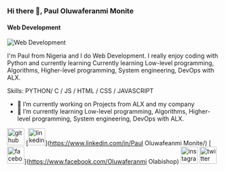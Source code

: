 ### Hi there 👋, Paul Oluwaferanmi Monite
#### Web Development
![Web Development](https://arturssmirnovs.github.io/github-profile-readme-generator/images/banner.png)

I'm Paul from Nigeria and I do Web Development. I really enjoy coding with Python and currently learning Currently learning Low-level programming, Algorithms, Higher-level programming, System engineering, DevOps with ALX.

Skills: PYTHON/ C / JS / HTML / CSS / JAVASCRIPT
- 🔭 I’m currently working on Projects from ALX and my company  
- 🌱 I’m currently learning Low-level programming, Algorithms, Higher-level programming, System engineering, DevOps with ALX. 

[<img src='https://cdn.jsdelivr.net/npm/simple-icons@3.0.1/icons/github.svg' alt='github' height='40'>](https://github.com/Bishopaul)  [<img src='https://cdn.jsdelivr.net/npm/simple-icons@3.0.1/icons/linkedin.svg' alt='linkedin' height='40'>](https://www.linkedin.com/in/Paul Oluwafeanmi Monite/)  [<img src='https://cdn.jsdelivr.net/npm/simple-icons@3.0.1/icons/facebook.svg' alt='facebook' height='40'>](https://www.facebook.com/Oluwaferanmi Olabishop)  [<img src='https://cdn.jsdelivr.net/npm/simple-icons@3.0.1/icons/instagram.svg' alt='instagram' height='40'>](https://www.instagram.com/lagosbishop/)  [<img src='https://cdn.jsdelivr.net/npm/simple-icons@3.0.1/icons/twitter.svg' alt='twitter' height='40'>](https://twitter.com/stratevan)  

